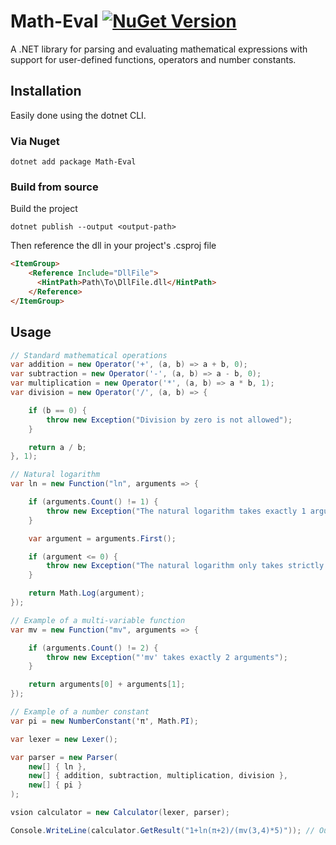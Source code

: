 Math-Eval [![NuGet Version](https://buildstats.info/nuget/Math-Eval)](https://www.nuget.org/packages/Math-Eval/)
===============

A .NET library for parsing and evaluating mathematical expressions with support for user-defined functions, operators and number constants.

## Installation

Easily done using the dotnet CLI.

### Via Nuget

```
dotnet add package Math-Eval
```

### Build from source

Build the project

```
dotnet publish --output <output-path>
```

Then reference the dll in your project's .csproj file

```html
<ItemGroup>
    <Reference Include="DllFile">
      <HintPath>Path\To\DllFile.dll</HintPath>
    </Reference>
</ItemGroup>
```

## Usage

```C#
// Standard mathematical operations
var addition = new Operator('+', (a, b) => a + b, 0);
var subtraction = new Operator('-', (a, b) => a - b, 0);
var multiplication = new Operator('*', (a, b) => a * b, 1);
var division = new Operator('/', (a, b) => {

    if (b == 0) {
        throw new Exception("Division by zero is not allowed");
    }

    return a / b;
}, 1);

// Natural logarithm
var ln = new Function("ln", arguments => {

    if (arguments.Count() != 1) {
        throw new Exception("The natural logarithm takes exactly 1 argument");
    }

    var argument = arguments.First();

    if (argument <= 0) {
        throw new Exception("The natural logarithm only takes strictly positive numbers");
    }

    return Math.Log(argument);
});

// Example of a multi-variable function
var mv = new Function("mv", arguments => {

    if (arguments.Count() != 2) {
        throw new Exception("'mv' takes exactly 2 arguments");
    }

    return arguments[0] + arguments[1];
});

// Example of a number constant
var pi = new NumberConstant('π', Math.PI);

var lexer = new Lexer();

var parser = new Parser(
    new[] { ln },
    new[] { addition, subtraction, multiplication, division },
    new[] { pi }
);

vsion calculator = new Calculator(lexer, parser);

Console.WriteLine(calculator.GetResult("1+ln(π+2)/(mv(3,4)*5)")); // Outputs 1.0467817967501714
```
